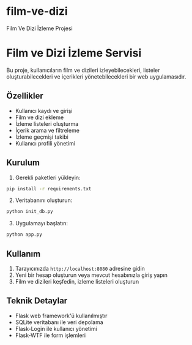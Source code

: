 # film-ve-dizi
Film Ve Dizi İzleme Projesi

# Film ve Dizi İzleme Servisi

Bu proje, kullanıcıların film ve dizileri izleyebilecekleri, listeler oluşturabilecekleri ve içerikleri yönetebilecekleri bir web uygulamasıdır.

## Özellikler

- Kullanıcı kaydı ve girişi
- Film ve dizi ekleme
- İzleme listeleri oluşturma
- İçerik arama ve filtreleme
- İzleme geçmişi takibi
- Kullanıcı profili yönetimi

## Kurulum

1. Gerekli paketleri yükleyin:
```bash
pip install -r requirements.txt
```

2. Veritabanını oluşturun:
```bash
python init_db.py
```

3. Uygulamayı başlatın:
```bash
python app.py
```

## Kullanım

1. Tarayıcınızda `http://localhost:8080` adresine gidin
2. Yeni bir hesap oluşturun veya mevcut hesabınızla giriş yapın
3. Film ve dizileri keşfedin, izleme listeleri oluşturun

## Teknik Detaylar

- Flask web framework'ü kullanılmıştır
- SQLite veritabanı ile veri depolama
- Flask-Login ile kullanıcı yönetimi
- Flask-WTF ile form işlemleri 
